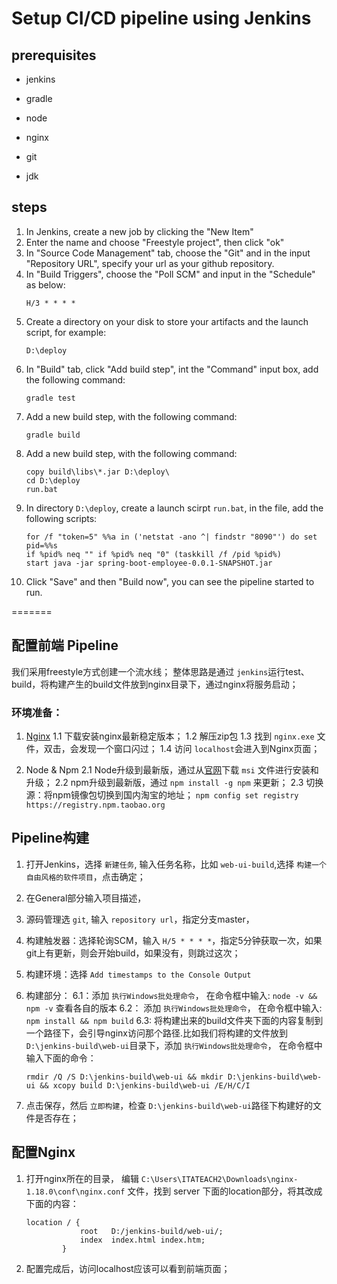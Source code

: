 # Setup CI/CD pipeline using Jenkins

## prerequisites

* jenkins

* gradle

* node

* nginx

* git

* jdk


## steps
1. In Jenkins, create a new job by clicking the "New Item"
2. Enter the name and choose "Freestyle project", then click "ok"
3. In "Source Code Management" tab, choose the "Git" and in the input "Repository URL", specify your url as your github repository.
4. In "Build Triggers", choose the "Poll SCM" and input in the "Schedule" as below:
    ```
    H/3 * * * *
    ```
5. Create a directory on your disk to store your artifacts and the launch script, for example: 
    ```
    D:\deploy
    ```
6. In "Build" tab, click "Add build step", int the "Command" input box, add the following command:
    ```
    gradle test
    ```
7. Add a new build step, with the following command:
    ```
    gradle build
    ```
8. Add a new build step, with the following command:
    ```
    copy build\libs\*.jar D:\deploy\
    cd D:\deploy
    run.bat
    ```
9. In directory `D:\deploy`, create a launch scirpt `run.bat`, in the file, add the following scripts:
    ```
    for /f "token=5" %%a in ('netstat -ano ^| findstr "8090"') do set pid=%%s
    if %pid% neq "" if %pid% neq "0" (taskkill /f /pid %pid%)
    start java -jar spring-boot-employee-0.0.1-SNAPSHOT.jar
    ```
10. Click "Save" and then "Build now", you can see the pipeline started to run.



=======


## 配置前端 Pipeline

我们采用freestyle方式创建一个流水线；
整体思路是通过 `jenkins`运行test、build，将构建产生的build文件放到nginx目录下，通过nginx将服务启动；

### 环境准备：

1. [Nginx](https://nginx.org/en/download.html)
    1.1 下载安装nginx最新稳定版本；
    1.2 解压zip包
    1.3 找到 `nginx.exe` 文件，双击，会发现一个窗口闪过；
    1.4 访问 `localhost`会进入到Nginx页面；
    
2. Node & Npm
    2.1 Node升级到最新版，通过从[官网](https://nodejs.org/en/download/)下载 `msi` 文件进行安装和升级；
    2.2 npm升级到最新版，通过 `npm install -g npm` 来更新；
    2.3 切换源：将npm镜像包切换到国内淘宝的地址；
        `npm config set registry https://registry.npm.taobao.org`

## Pipeline构建
1. 打开Jenkins，选择 `新建任务`,  输入任务名称，比如 `web-ui-build`,选择  `构建一个自由风格的软件项目`，点击确定；

2. 在General部分输入项目描述，
3. 源码管理选 `git`, 输入 `repository url`，指定分支master，
4. 构建触发器：选择轮询SCM，输入 `H/5 * * * *`，指定5分钟获取一次，如果git上有更新，则会开始build，如果没有，则跳过这次；
5. 构建环境：选择 `Add timestamps to the Console Output`
6. 构建部分：
   6.1：添加 `执行Windows批处理命令`， 在命令框中输入: `node -v && npm -v` 查看各自的版本
   6.2： 添加 `执行Windows批处理命令`， 在命令框中输入: `npm install && npm build`
   6.3: 将构建出来的build文件夹下面的内容复制到一个路径下，会引导nginx访问那个路径.比如我们将构建的文件放到 `D:\jenkins-build\web-ui`目录下，添加 `执行Windows批处理命令`， 在命令框中输入下面的命令：


	```
	rmdir /Q /S D:\jenkins-build\web-ui && mkdir D:\jenkins-build\web-ui && xcopy build D:\jenkins-build\web-ui /E/H/C/I
	```
    

7. 点击保存，然后 `立即构建`，检查 `D:\jenkins-build\web-ui`路径下构建好的文件是否存在；


## 配置Nginx

1. 打开nginx所在的目录， 编辑 `C:\Users\ITATEACH2\Downloads\nginx-1.18.0\conf\nginx.conf` 文件，找到 server 下面的location部分，将其改成下面的内容： 

    ```
    location / {
                root   D:/jenkins-build/web-ui/;
                index  index.html index.htm;
            }

    ```


2. 配置完成后，访问localhost应该可以看到前端页面；





